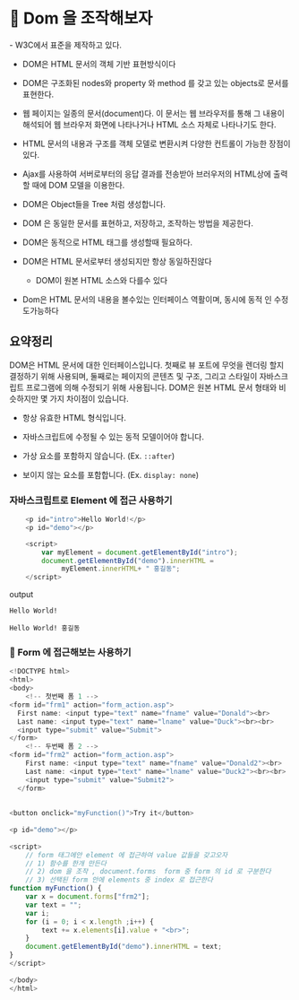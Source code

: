 # :rocket:  Dom 을 조작해보자

\- W3C에서 표준을 제작하고 있다.



* DOM은 HTML 문서의 객체 기반 표현방식이다
* DOM은 구조화된 nodes와 property 와 method 를 갖고 있는 objects로 문서를 표현한다. 
* 웹 페이지는 일종의 문서(document)다. 이 문서는 웹 브라우저를 통해 그 내용이 해석되어
   웹 브라우저 화면에 나타나거나 HTML 소스 자체로 나타나기도 한다. 
* HTML 문서의 내용과 구조를 객체 모델로 변환시켜 다양한 컨트롤이 가능한 장점이있다.
* Ajax를 사용하여 서버로부터의 응답 결과를 전송받아 브러우저의 HTML상에 출력할 때에
   DOM 모델을 이용한다.
* DOM은 Object들을 Tree 처럼 생성합니다.
*  DOM 은 동일한 문서를 표현하고, 저장하고, 조작하는 방법을 제공한다. 
* DOM은 동적으로 HTML 태그를 생성할때 필요하다.
* DOM은 HTML 문서로부터 생성되지만 항상 동일하진않다
  * DOM이 원본 HTML 소스와 다를수 있다
    
    

* Dom은 HTML 문서의 내용을 볼수있는 인터페이스 역활이며, 동시에 동적 인 수정도가능하다

## 요약정리

DOM은 HTML 문서에 대한 인터페이스입니다. 첫째로 뷰 포트에 무엇을 렌더링 할지 결정하기 위해 사용되며,
둘째로는 페이지의 콘텐츠 및 구조, 그리고 스타일이 자바스크립트 프로그램에 의해 수정되기 위해 사용됩니다.
DOM은 원본 HTML 문서 형태와 비슷하지만 몇 가지 차이점이 있습니다.

- 항상 유효한 HTML 형식입니다.

- 자바스크립트에 수정될 수 있는 동적 모델이어야 합니다.

- 가상 요소를 포함하지 않습니다. (Ex. `::after`)

- 보이지 않는 요소를 포함합니다. (Ex. `display: none`)

  

### 자바스크립트로 Element 에 접근 사용하기

```javascript
    <p id="intro">Hello World!</p>
    <p id="demo"></p>

    <script>
        var myElement = document.getElementById("intro");
        document.getElementById("demo").innerHTML =
             myElement.innerHTML+ " 홍길동";
    </script>

```

output

```
Hello World!

Hello World! 홍길동
```



### :star2:  Form 에 접근해보는 사용하기



```javascript
<!DOCTYPE html>
<html>
<body>
    <!-- 첫번째 폼 1 -->
<form id="frm1" action="form_action.asp">
  First name: <input type="text" name="fname" value="Donald"><br>
  Last name: <input type="text" name="lname" value="Duck"><br><br>
  <input type="submit" value="Submit">
</form> 
    <!-- 두번째 폼 2 -->
<form id="frm2" action="form_action.asp">
    First name: <input type="text" name="fname" value="Donald2"><br>
    Last name: <input type="text" name="lname" value="Duck2"><br><br>
    <input type="submit" value="Submit2">
  </form> 
 
 
<button onclick="myFunction()">Try it</button>
 
<p id="demo"></p>
 
<script>
    // form 태그에안 element 에 접근하여 value 값들을 갖고오자
    // 1) 함수를 한개 만든다
    // 2) dom 을 조작 , document.forms  form 중 form 의 id 로 구분한다
    // 3) 선택된 form 안에 elements 중 index 로 접근한다
function myFunction() {
    var x = document.forms["frm2"]; 
    var text = "";
    var i;
    for (i = 0; i < x.length ;i++) {
        text += x.elements[i].value + "<br>";
    }
    document.getElementById("demo").innerHTML = text;
}
</script>
 
</body>
</html>
```





